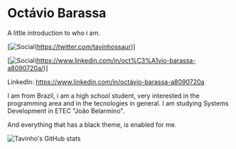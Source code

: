 # Octávio Barassa
A little introduction to who i am.

[![Social](https://img.shields.io/badge/Twitter-1DA1F2?style=for-the-badge&logo=twitter&logoColor=white)(https://twitter.com/tavinhossaur)]

[![Social](https://img.shields.io/badge/LinkedIn-0077B5?style=for-the-badge&logo=linkedin&logoColor=white)(https://www.linkedin.com/in/oct%C3%A1vio-barassa-a8090720a/)]

LinkedIn: https://www.linkedin.com/in/octávio-barassa-a8090720a

I am from Brazil, i am a high school student, very interested in the programming area and in the tecnologies in general.
I am studying Systems Development in ETEC "João Belarmino".

And everything that has a black theme, is enabled for me.

![Tavinho's GitHub stats](https://github-readme-stats.vercel.app/api?username=tavinhossaur&show_icons=true&theme=tokyonight)
